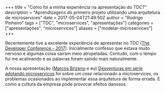 +++
title = "Como foi a minha experiência na apresentação do TDC?"
description = "Aprendizagens do primeiro projeto utilizando uma arquitetura de microservices"
date = 2017-05-04T21:49:50Z
author = "Rodrigo Pinheiro"
tags = ["TDC", "microservices", "apresentações"]
categories = ["apresentações", "microservices"]
aliases = ["modelar-microservices"]
+++

Recentemente tive a excelente experiência de apresentar no TDC ([The Developer Conference - 2017](http://www.thedevelopersconference.com.br/tdc/2017/index.html)).
Inicialmente confesso que estava muito nervoso e algumas coisa sairam meio
atropeladas. Contudo, com o tempo fui me acalmando e as palavras foram saindo
mais naturalmente.

A nossa apresentação ([Marcos Brizeno](https://brizeno.wordpress.com/) e eu) [Desventuras em série adotando microserviços][1] foi
sobre um *case* relacionado a microservices, os problemas ocasionados ao
implementar essa arquitetura de forma errada. E como a cultura da empresa pode
provocar efeitos danosos.

[1]: www.slideshare.net/rodrigoalmeida9216778/desventuras-em-serie-adotando-microservicos-75694266